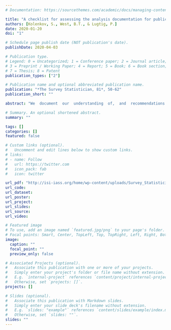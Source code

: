 ```yaml
---
# Documentation: https://sourcethemes.com/academic/docs/managing-content/

title: "A checklist for assessing the analysis documentation for public-use complex sample survey data sets"
authors: [Kolenkov, S., West, B.T., & Lugtig, P.]
date: 2020-01-20
doi: "1"

# Schedule page publish date (NOT publication's date).
publishDate: 2020-04-03

# Publication type.
# Legend: 0 = Uncategorized; 1 = Conference paper; 2 = Journal article;
# 3 = Preprint / Working Paper; 4 = Report; 5 = Book; 6 = Book section;
# 7 = Thesis; 8 = Patent
publication_types: ["2"]

# Publication name and optional abbreviated publication name.
publication: "*The Survey Statistician, 81*, 50-62"
publication_short: ""

abstract: "We  document  our  understanding  of,  and  recommendations  for,  appropriate  best  practices  in documenting the complex sampling design settings for statistical software that enables design-based analyses of survey data. We discuss features of complex sample survey data such as stratification, clustering, unequal probabilities of selection, and calibration, and outline their impact on estimation procedures. We provide assessment guidelines and a checklist that will aid complex sample survey data  providers  in  aligning  their  level  of  documentation  with  best practices  andshow  how  existing surveys and their documentation score based on these guidelines."

# Summary. An optional shortened abstract.
summary: ""

tags: []
categories: []
featured: false

# Custom links (optional).
#   Uncomment and edit lines below to show custom links.
# links:
# - name: Follow
#   url: https://twitter.com
#   icon_pack: fab
#   icon: twitter

url_pdf: "http://isi-iass.org/home/wp-content/uploads/Survey_Statistician_2020_January_N81.pdf"
url_code:
url_dataset:
url_poster:
url_project:
url_slides:
url_source:
url_video:

# Featured image
# To use, add an image named `featured.jpg/png` to your page's folder. 
# Focal points: Smart, Center, TopLeft, Top, TopRight, Left, Right, BottomLeft, Bottom, BottomRight.
image:
  caption: ""
  focal_point: ""
  preview_only: false

# Associated Projects (optional).
#   Associate this publication with one or more of your projects.
#   Simply enter your project's folder or file name without extension.
#   E.g. `internal-project` references `content/project/internal-project/index.md`.
#   Otherwise, set `projects: []`.
projects: []

# Slides (optional).
#   Associate this publication with Markdown slides.
#   Simply enter your slide deck's filename without extension.
#   E.g. `slides: "example"` references `content/slides/example/index.md`.
#   Otherwise, set `slides: ""`.
slides: ""
---
```

